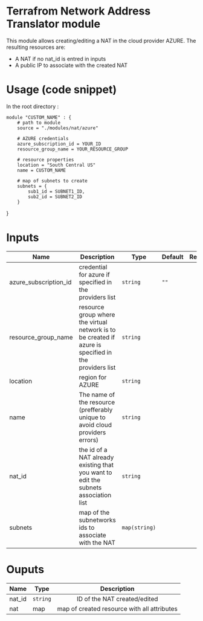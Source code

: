 # Terrafrom Network Address Translator module
This module allows creating/editing a NAT in the cloud provider AZURE. The resulting resources are:
- A NAT if no nat_id is entred in inputs
- A public IP to associate with the created NAT

# Usage (code snippet)
In the root directory : 

    module "CUSTOM_NAME" : {
        # path to module
        source = "./modules/nat/azure"
        
        # AZURE credentials
        azure_subscription_id = YOUR_ID
        resource_group_name = YOUR_RESOURCE_GROUP

        # resource properties
        location = "South Central US"
        name = CUSTOM_NAME

        # map of subnets to create
        subnets = {
            sub1_id = SUBNET1_ID,
            sub2_id = SUBNET2_ID
        }
}

# Inputs
| Name | Description | Type | Default | Required |
|------|-------------|------|---------|:--------:|
| azure_subscription_id | credential for azure if specified in the providers list | `string` | `""` | yes |
| resource_group_name | resource group where the virtual network is to be created if azure is specified in the providers list | `string` |  | yes |
| location | region for AZURE | `string` |  | yes |
| name | The name of the resource (prefferably unique to avoid cloud providers errors)  | `string` | | yes |
| nat_id | the id of a NAT already existing that you want to edit the subnets association list | `string` | | no |
| subnets | map of the subnetworks ids to associate with the NAT | `map(string)` |  | yes |

# Ouputs
| Name | Type | Description |
|------|-------------|:--------:|
| nat_id | `string` | ID of the NAT created/edited |
| nat | map | map of created resource with all attributes |
